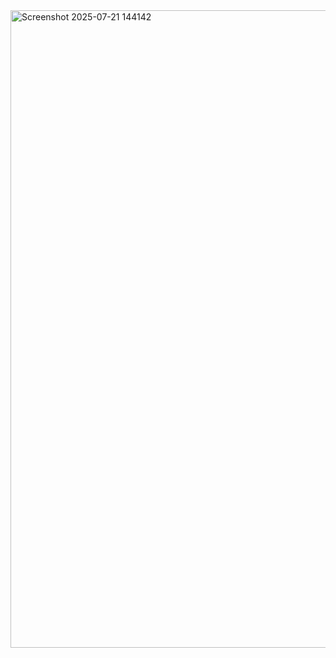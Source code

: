 
<img width="1920" height="1020" alt="Screenshot 2025-07-21 144142" src="https://github.com/user-attachments/assets/bc32ccbf-b184-4aab-b1a5-78ff58822bf1" />
